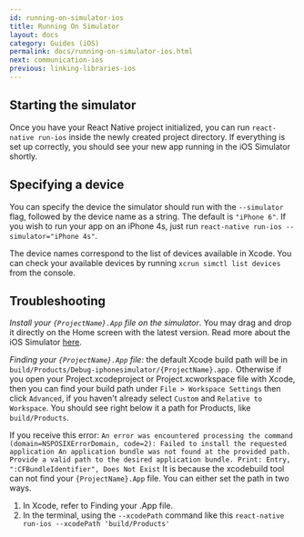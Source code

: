 ```yaml
---
id: running-on-simulator-ios
title: Running On Simulator
layout: docs
category: Guides (iOS)
permalink: docs/running-on-simulator-ios.html
next: communication-ios
previous: linking-libraries-ios
---
```


## Starting the simulator

Once you have your React Native project initialized, you can run `react-native run-ios` inside the newly created project directory. If everything is set up correctly, you should see your new app running in the iOS Simulator shortly.

## Specifying a device

You can specify the device the simulator should run with the `--simulator` flag, followed by the device name as a string. The default is `"iPhone 6"`. If you wish to run your app on an iPhone 4s, just run `react-native run-ios --simulator="iPhone 4s"`.

The device names correspond to the list of devices available in Xcode. You can check your available devices by running `xcrun simctl list devices` from the console.

## Troubleshooting

*Install your `{ProjectName}.App` file on the simulator*.  You may drag and drop it directly on the Home screen with the latest version.  Read more about the iOS Simulator [here](https://developer.apple.com/library/content/documentation/IDEs/Conceptual/iOS_Simulator_Guide/GettingStartedwithiOSSimulator/GettingStartedwithiOSSimulator.html).

*Finding your `{ProjectName}.App` file:* the default Xcode build path will be in `build/Products/Debug-iphonesimulator/{ProjectName}.app.`  Otherwise if you open your Project.xcodeproject or Project.xcworkspace file with Xcode, then you can find your build path under `File > Workspace Settings` then click `Advanced`, if you haven't already select `Custom` and `Relative to Workspace`.  You should see right below it a path for Products, like `build/Products`.  

If you receive this error:
``
An error was encountered processing the command (domain=NSPOSIXErrorDomain, code=2):
Failed to install the requested application
An application bundle was not found at the provided path.
Provide a valid path to the desired application bundle.
Print: Entry, ":CFBundleIdentifier", Does Not Exist
``
It is because the xcodebuild tool can not find your `{ProjectName}.App` file.  You can either set the path in two ways.
1. In Xcode, refer to Finding your .App file.
2. In the terminal, using the `--xcodePath` command like this
``
react-native run-ios --xcodePath 'build/Products'
``
